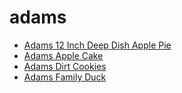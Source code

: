 # adams

 * [Adams 12 Inch Deep Dish Apple Pie](../index/a/adams-12-inch-deep-dish-apple-pie.json)
 * [Adams Apple Cake](../index/a/adams-apple-cake.json)
 * [Adams Dirt Cookies](../index/a/adams-dirt-cookies.json)
 * [Adams Family Duck](../index/a/adams-family-duck.json)
